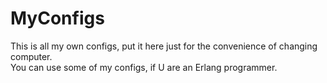 MyConfigs
=========

This is all my own configs, put it here just for the convenience of changing computer.<br/>
You can use some of my configs, if U are an Erlang programmer.
